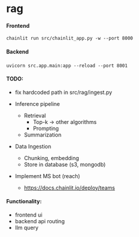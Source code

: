 # rag

#### Frontend
```chainlit run src/chainlit_app.py -w --port 8000```


#### Backend
```uvicorn src.app.main:app --reload --port 8001```
``` ```

#### TODO:
* fix hardcoded path in src/rag/ingest.py

* Inference pipeline
    * Retrieval
        * Top-k -> other algorithms
        * Prompting
    * Summarization
* Data Ingestion
    * Chunking, embedding
    * Store in database (s3, mongodb)
* Implement MS bot (reach)
    * https://docs.chainlit.io/deploy/teams


#### Functionality:
* frontend ui
* backend api routing
* llm query